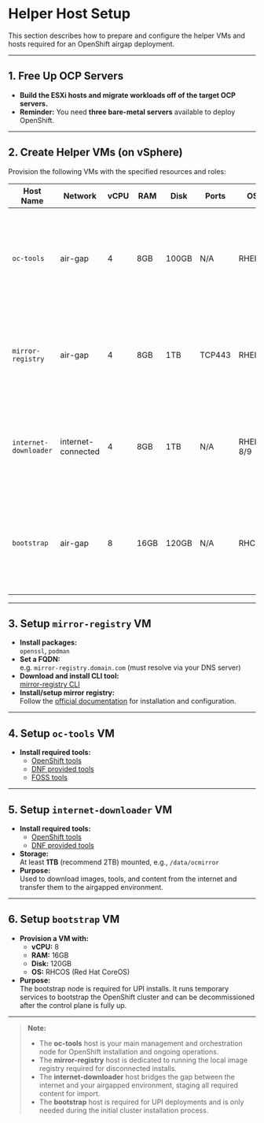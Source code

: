 # Helper Host Setup

This section describes how to prepare and configure the helper VMs and hosts required for an OpenShift airgap deployment.

---

## 1. Free Up OCP Servers

- **Build the ESXi hosts and migrate workloads off of the target OCP servers.**
- **Reminder:** You need **three bare-metal servers** available to deploy OpenShift.

---

## 2. Create Helper VMs (on vSphere)

Provision the following VMs with the specified resources and roles:

| Host Name             | Network            | vCPU | RAM   | Disk   | Ports         | OS       | Tools/Packages Installed                                                                                                                                         | Purpose                                                                                      |
|-----------------------|--------------------|------|-------|--------|---------------|----------|------------------------------------------------------------------------------------------------------------------------------------------------------------------|----------------------------------------------------------------------------------------------|
| `oc-tools`            | air-gap            | 4    | 8GB   | 100GB  | N/A           | RHEL 9   | [openshift-tools](../99-references/openshift-tools.md), [dnf-tools](../99-references/dnf-tools.md), [foss-tools](../99-references/foss-tools.md)                 | Main management host for installing OpenShift, running CLI tools, and managing cluster assets.|
| `mirror-registry`     | air-gap            | 4    | 8GB   | 1TB    | TCP443   | RHEL 9   | [openshift-tools](../99-references/openshift-tools.md), [dnf-tools](../99-references/dnf-tools.md)                                                               | Hosts the temporary, air-gapped container image registry for mirroring and cluster bootstrap. |
| `internet-downloader` | internet-connected | 4    | 8GB   | 1TB    | N/A           | RHEL 8/9 | [openshift-tools](../99-references/openshift-tools.md), [dnf-tools](../99-references/dnf-tools.md)                                                               | Downloads images, tools, and content from the internet for transfer into the airgapped zone.  |
| `bootstrap`           | air-gap            | 8    | 16GB  | 120GB  | N/A           | RHCOS    | N/A                                                                                                                                                              | Temporary node required for UPI installs; runs bootstrap services during cluster deployment.  |

---

## 3. Setup `mirror-registry` VM

- **Install packages:**  
  `openssl`, `podman`
- **Set a FQDN:**  
  e.g. `mirror-registry.domain.com` (must resolve via your DNS server)
- **Download and install CLI tool:**  
  [mirror-registry CLI](https://mirror.openshift.com/pub/cgw/mirror-registry/latest/mirror-registry-amd64.tar.gz)
- **Install/setup mirror registry:**  
  Follow the [official documentation](https://access.redhat.com/articles/6986797) for installation and configuration.

---

## 4. Setup `oc-tools` VM

- **Install required tools:**  
  - [OpenShift tools](../99-references/openshift-tools.md)
  - [DNF provided tools](../99-references/dnf-tools.md)
  - [FOSS tools](../99-references/foss-tools.md)

---

## 5. Setup `internet-downloader` VM

- **Install required tools:**  
  - [OpenShift tools](../99-references/openshift-tools.md)
  - [DNF provided tools](../99-references/dnf-tools.md)
- **Storage:**  
  At least **1TB** (recommend 2TB) mounted, e.g., `/data/ocmirror`
- **Purpose:**  
  Used to download images, tools, and content from the internet and transfer them to the airgapped environment.

---

## 6. Setup `bootstrap` VM

- **Provision a VM with:**  
  - **vCPU:** 8  
  - **RAM:** 16GB  
  - **Disk:** 120GB  
  - **OS:** RHCOS (Red Hat CoreOS)
- **Purpose:**  
  The bootstrap node is required for UPI installs. It runs temporary services to bootstrap the OpenShift cluster and can be decommissioned after the control plane is fully up.

---

> **Note:**  
> - The **oc-tools** host is your main management and orchestration node for OpenShift installation and ongoing operations.
> - The **mirror-registry** host is dedicated to running the local image registry required for disconnected installs.
> - The **internet-downloader** host bridges the gap between the internet and your airgapped environment, staging all required content for import.
> - The **bootstrap** host is required for UPI deployments and is only needed during the initial cluster installation process.
